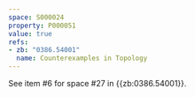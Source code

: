 ```yaml
---
space: S000024
property: P000051
value: true
refs:
- zb: "0386.54001"
  name: Counterexamples in Topology
---
```


See item #6 for space #27 in {{zb:0386.54001}}.
